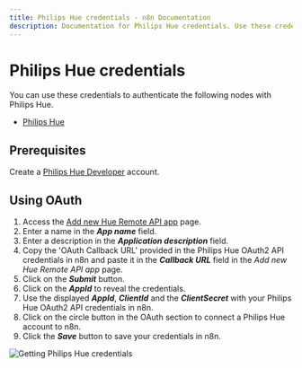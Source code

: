 ```yaml
---
title: Philips Hue credentials - n8n Documentation
description: Documentation for Philips Hue credentials. Use these credentials to authenticate Philips Hue in n8n, a workflow automation platform.
---
```


# Philips Hue credentials

You can use these credentials to authenticate the following nodes with Philips Hue.

- [Philips Hue](/integrations/builtin/app-nodes/n8n-nodes-base.philipshue/)

## Prerequisites

Create a [Philips Hue Developer](https://developers.meethue.com/) account.

## Using OAuth

1. Access the [Add new Hue Remote API app](https://developers.meethue.com/add-new-hue-remote-api-app/) page.
2. Enter a name in the ***App name*** field.
3. Enter a description in the ***Application description*** field.
4. Copy the 'OAuth Callback URL' provided in the Philips Hue OAuth2 API credentials in n8n and paste it in the ***Callback URL*** field in the *Add new Hue Remote API app* page.
5. Click on the ***Submit*** button.
6. Click on the ***AppId*** to reveal the credentials.
7. Use the displayed ***AppId***, ***ClientId*** and the ***ClientSecret*** with your Philips Hue OAuth2 API credentials in n8n.
8. Click on the circle button in the OAuth section to connect a Philips Hue account to n8n.
9. Click the ***Save*** button to save your credentials in n8n.

![Getting Philips Hue credentials](/_images/integrations/builtin/credentials/philipshue/using-oauth.gif)

